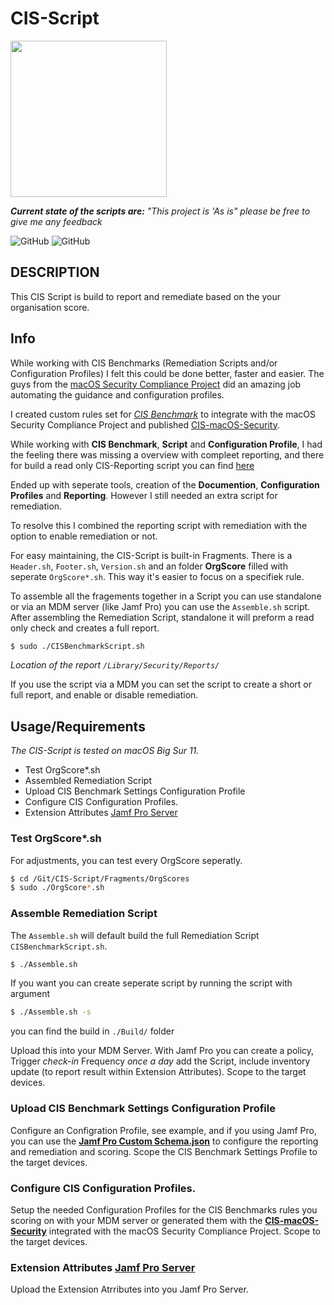 # CIS-Script
<img src="https://github.com/mvdbent/CIS-Script/blob/dev/Utils/CIS-Script.png" width="250">

_**Current state of the scripts are:** "This project is 'As is" please be free to give me any feedback_

![GitHub](https://img.shields.io/badge/macOS-11-success)
![GitHub](https://img.shields.io/github/license/mvdbent/CIS-Script)
<!-- ![GitHub](https://img.shields.io/github/v/release/mvdbent/CIS-Script) -->
<!-- ![GitHub](https://img.shields.io/github/downloads/mvdbent/CIS-Script/latest/total) -->
<!-- ![GitHub](https://img.shields.io/badge/macOS-10.15%2B-yellow) -->

## DESCRIPTION
This CIS Script is build to report and remediate based on the your organisation score.

## Info
While working with CIS Benchmarks (Remediation Scripts and/or Configuration Profiles) I felt this could be done better, faster and easier.
The guys from the [macOS Security Compliance Project](https://github.com/usnistgov/macos_security) did an amazing job automating the guidance and configuration profiles.

I created custom rules set for *[CIS Benchmark](https://downloads.cisecurity.org/#/)* to integrate with the macOS Security Compliance Project and published [CIS-macOS-Security](https://github.com/mvdbent/CIS-macOS-Security).

While working with **CIS Benchmark**, **Script** and **Configuration Profile**, I had the feeling there was missing a overview with compleet reporting, and there for build a read only CIS-Reporting script you can find [here](https://github.com/mvdbent/CIS-Reporting)

Ended up with seperate tools, creation of the **Documention**, **Configuration Profiles** and **Reporting**. However I still needed an extra script for remediation.

To resolve this I combined the reporting script with remediation with the option to enable remediation or not. 

For easy maintaining, the CIS-Script is built-in Fragments. There is a `Header.sh`, `Footer.sh`, `Version.sh` and an folder **OrgScore** filled with seperate `OrgScore*.sh`. This way it's easier to focus on a specifiek rule.

To assemble all the fragements together in a Script you can use standalone or via an MDM server (like Jamf Pro) you can use the `Assemble.sh` script. After assembling the Remediation Script, standalone it will preform a read only check and creates a full report. 

```bash
$ sudo ./CISBenchmarkScript.sh
```
*Location of the report `/Library/Security/Reports/`*

If you use the script via a MDM you can set the script to create a short or full report, and enable or disable remediation.

## Usage/Requirements
*The CIS-Script is tested on macOS Big Sur 11.*

* Test OrgScore*.sh
* Assembled Remediation Script
* Upload CIS Benchmark Settings Configuration Profile
* Configure CIS Configuration Profiles.
* Extension Attributes [Jamf Pro Server](https://github.com/mvdbent/CIS-Script/tree/main/Jamf/EA)


### Test OrgScore*.sh
For adjustments, you can test every OrgScore seperatly.

```bash
$ cd /Git/CIS-Script/Fragments/OrgScores
$ sudo ./OrgScore*.sh
```

### Assemble Remediation Script
The `Assemble.sh` will default build the full Remediation Script `CISBenchmarkScript.sh`.

```bash
$ ./Assemble.sh
```

If you want you can create seperate script by running the script with argument

```bash
$ ./Assemble.sh -s
```
you can find the build in `./Build/` folder

Upload this into your MDM Server. With Jamf Pro you can create a policy, Trigger *check-in* Frequency *once a day* add the Script, include inventory update (to report result within Extension Attributes). Scope to the target devices.

### Upload CIS Benchmark Settings Configuration Profile 
Configure an Configration Profile, see example, and if you using Jamf Pro, you can use the **[Jamf Pro Custom Schema.json](https://github.com/mvdbent/CIS-Script/blob/main/Jamf/Jamf%20Pro%20Custom%20Schema.json)** to configure the reporting and remediation and scoring. Scope the CIS Benchmark Settings Profile to the target devices.

### Configure CIS Configuration Profiles. 
Setup the needed Configuration Profiles for the CIS Benchmarks rules you scoring on with your MDM server or generated them with the **[CIS-macOS-Security](https://github.com/mvdbent/CIS-macOS-Security)** integrated with the macOS Security Compliance Project. Scope to the target devices.

### Extension Attributes [Jamf Pro Server](https://github.com/mvdbent/CIS-Script/tree/main/Jamf/EA)
Upload the Extension Atrributes into you Jamf Pro Server.
